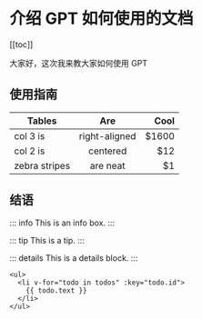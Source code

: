 # 介绍 GPT 如何使用的文档

[[toc]]

大家好，这次我来教大家如何使用 GPT

## 使用指南

| Tables        |      Are      |  Cool |
| ------------- | :-----------: | ----: |
| col 3 is      | right-aligned | $1600 |
| col 2 is      |   centered    |   $12 |
| zebra stripes |   are neat    |    $1 |

## 结语

::: info
This is an info box.
:::

::: tip
This is a tip.
:::

::: details
This is a details block.
:::

```html{3}
<ul>
  <li v-for="todo in todos" :key="todo.id">
    {{ todo.text }}
  </li>
</ul>
```
